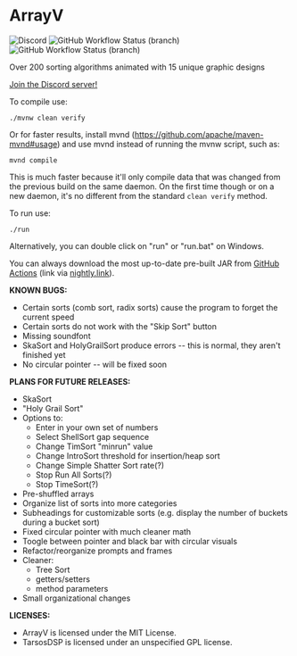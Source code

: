 # ArrayV

![Discord](https://img.shields.io/discord/592082838791127075?color=%237289DA&label=Discord&logo=discord&logoColor=white)
![GitHub Workflow Status (branch)](https://img.shields.io/github/workflow/status/Gaming32/ArrayV/maven/main)
![GitHub Workflow Status (branch)](https://img.shields.io/github/workflow/status/Gaming32/ArrayV/checkstyle/main?label=checkstyle)

Over 200 sorting algorithms animated with 15 unique graphic designs

[Join the Discord server!](https://discord.gg/thestudio)

To compile use:

```shell
./mvnw clean verify
```

Or for faster results, install mvnd (<https://github.com/apache/maven-mvnd#usage>) and use mvnd instead of running the mvnw script, such as:

```shell
mvnd compile
```

This is much faster because it'll only compile data that was changed from the previous build on the same daemon. On the first time though or on a new daemon, it's no different from the standard `clean verify` method.

To run use:

```shell
./run
```

Alternatively, you can double click on "run" or "run.bat" on Windows.

You can always download the most up-to-date pre-built JAR from [GitHub Actions](https://nightly.link/Gaming32/ArrayV/workflows/maven/main/standalone-jar.zip) (link via [nightly.link](https://nightly.link)).

**KNOWN BUGS:**

- Certain sorts (comb sort, radix sorts) cause the program to forget the current speed
- Certain sorts do not work with the "Skip Sort" button
- Missing soundfont
- SkaSort and HolyGrailSort produce errors -- this is normal, they aren't finished yet
- No circular pointer -- will be fixed soon

**PLANS FOR FUTURE RELEASES:**

- SkaSort
- "Holy Grail Sort"
- Options to:
  - Enter in your own set of numbers
  - Select ShellSort gap sequence
  - Change TimSort "minrun" value
  - Change IntroSort threshold for insertion/heap sort
  - Change Simple Shatter Sort rate(?)
  - Stop Run All Sorts(?)
  - Stop TimeSort(?)
- Pre-shuffled arrays
- Organize list of sorts into more categories
- Subheadings for customizable sorts (e.g. display the number of buckets during a bucket sort)
- Fixed circular pointer with much cleaner math
- Toogle between pointer and black bar with circular visuals
- Refactor/reorganize prompts and frames
- Cleaner:
  - Tree Sort
  - getters/setters
  - method parameters
- Small organizational changes

**LICENSES:**

- ArrayV is licensed under the MIT License.
- TarsosDSP is licensed under an unspecified GPL license.
